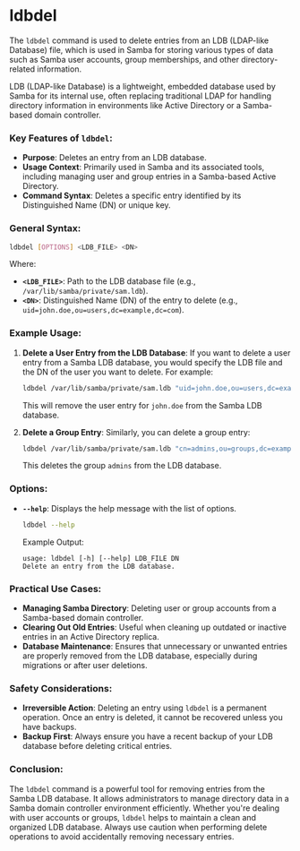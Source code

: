 # ldbdel

The `ldbdel` command is used to delete entries from an LDB (LDAP-like Database) file, which is used in Samba for storing various types of data such as Samba user accounts, group memberships, and other directory-related information.

LDB (LDAP-like Database) is a lightweight, embedded database used by Samba for its internal use, often replacing traditional LDAP for handling directory information in environments like Active Directory or a Samba-based domain controller.

### Key Features of `ldbdel`:
- **Purpose**: Deletes an entry from an LDB database.
- **Usage Context**: Primarily used in Samba and its associated tools, including managing user and group entries in a Samba-based Active Directory.
- **Command Syntax**: Deletes a specific entry identified by its Distinguished Name (DN) or unique key.
  
### General Syntax:
```bash
ldbdel [OPTIONS] <LDB_FILE> <DN>
```
Where:
- **`<LDB_FILE>`**: Path to the LDB database file (e.g., `/var/lib/samba/private/sam.ldb`).
- **`<DN>`**: Distinguished Name (DN) of the entry to delete (e.g., `uid=john.doe,ou=users,dc=example,dc=com`).

### Example Usage:
1. **Delete a User Entry from the LDB Database**:
   If you want to delete a user entry from a Samba LDB database, you would specify the LDB file and the DN of the user you want to delete. For example:
   ```bash
   ldbdel /var/lib/samba/private/sam.ldb "uid=john.doe,ou=users,dc=example,dc=com"
   ```

   This will remove the user entry for `john.doe` from the Samba LDB database.

2. **Delete a Group Entry**:
   Similarly, you can delete a group entry:
   ```bash
   ldbdel /var/lib/samba/private/sam.ldb "cn=admins,ou=groups,dc=example,dc=com"
   ```

   This deletes the group `admins` from the LDB database.

### Options:
- **`--help`**: Displays the help message with the list of options.
  
   ```bash
   ldbdel --help
   ```

   Example Output:
   ```
   usage: ldbdel [-h] [--help] LDB_FILE DN
   Delete an entry from the LDB database.
   ```

### Practical Use Cases:
- **Managing Samba Directory**: Deleting user or group accounts from a Samba-based domain controller.
- **Clearing Out Old Entries**: Useful when cleaning up outdated or inactive entries in an Active Directory replica.
- **Database Maintenance**: Ensures that unnecessary or unwanted entries are properly removed from the LDB database, especially during migrations or after user deletions.

### Safety Considerations:
- **Irreversible Action**: Deleting an entry using `ldbdel` is a permanent operation. Once an entry is deleted, it cannot be recovered unless you have backups.
- **Backup First**: Always ensure you have a recent backup of your LDB database before deleting critical entries.

### Conclusion:
The `ldbdel` command is a powerful tool for removing entries from the Samba LDB database. It allows administrators to manage directory data in a Samba domain controller environment efficiently. Whether you're dealing with user accounts or groups, `ldbdel` helps to maintain a clean and organized LDB database. Always use caution when performing delete operations to avoid accidentally removing necessary entries.
